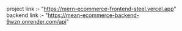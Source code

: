 project link :- "https://mern-ecommerce-frontend-steel.vercel.app"
backend link :- "https://mean-ecommerce-backend-9wzn.onrender.com/api"
